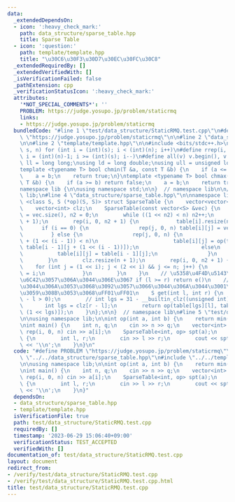 ```yaml
---
data:
  _extendedDependsOn:
  - icon: ':heavy_check_mark:'
    path: data_structure/sparse_table.hpp
    title: Sparse Table
  - icon: ':question:'
    path: template/template.hpp
    title: "\u30C6\u30F3\u30D7\u30EC\u30FC\u30C8"
  _extendedRequiredBy: []
  _extendedVerifiedWith: []
  _isVerificationFailed: false
  _pathExtension: cpp
  _verificationStatusIcon: ':heavy_check_mark:'
  attributes:
    '*NOT_SPECIAL_COMMENTS*': ''
    PROBLEM: https://judge.yosupo.jp/problem/staticrmq
    links:
    - https://judge.yosupo.jp/problem/staticrmq
  bundledCode: "#line 1 \"test/data_structure/StaticRMQ.test.cpp\"\n#define PROBLEM\
    \ \"https://judge.yosupo.jp/problem/staticrmq\"\n\n#line 2 \"data_structure/sparse_table.hpp\"\
    \n\n#line 2 \"template/template.hpp\"\n\n#include <bits/stdc++.h>\n\n#define rep(i,\
    \ s, n) for (int i = (int)(s); i < (int)(n); i++)\n#define rrep(i, s, n) for (int\
    \ i = (int)(n)-1; i >= (int)(s); i--)\n#define all(v) v.begin(), v.end()\n\nusing\
    \ ll = long long;\nusing ld = long double;\nusing ull = unsigned long long;\n\n\
    template <typename T> bool chmin(T &a, const T &b) {\n    if (a <= b) return false;\n\
    \    a = b;\n    return true;\n}\ntemplate <typename T> bool chmax(T &a, const\
    \ T &b) {\n    if (a >= b) return false;\n    a = b;\n    return true;\n}\n\n\
    namespace lib {\n\nusing namespace std;\n\n}  // namespace lib\n\n// using namespace\
    \ lib;\n#line 4 \"data_structure/sparse_table.hpp\"\n\nnamespace lib {\n\ntemplate\
    \ <class S, S (*op)(S, S)> struct SparseTable {\n    vector<vector<S>> table;\n\
    \    vector<int> clz;\n    SparseTable(const vector<S> &vec) {\n        int n\
    \ = vec.size(), n2 = 0;\n        while ((1 << n2) < n) n2++;\n        table.resize(n2\
    \ + 1);\n        rep(i, 0, n2 + 1) {\n            table[i].resize(n);\n      \
    \      if (i == 0) {\n                rep(j, 0, n) table[i][j] = vec[j];\n   \
    \         } else {\n                rep(j, 0, n) {\n                    if (j\
    \ + (1 << (i - 1)) < n)\n                        table[i][j] = op(table[i - 1][j],\
    \ table[i - 1][j + (1 << (i - 1))]);\n                    else\n             \
    \           table[i][j] = table[i - 1][j];\n                }\n            }\n\
    \        }\n        clz.resize(n + 1);\n        rep(i, 0, n2 + 1) {\n        \
    \    for (int j = (1 << i); j < (2 << i) && j <= n; j++) {\n                clz[j]\
    \ = i;\n            }\n        }\n    }\n    // \u5358\u4F4D\u5143\u3092\u8981\
    \u6C42\u3057\u306A\u3044\u306E\u3067 if (l >= r) return e()\n    // \u307F\u305F\
    \u3044\u306A\u3053\u3068\u3092\u3057\u3066\u3044\u306A\u3044\u3001\u6CE8\u610F\
    \u3059\u308B\u3053\u3068\uFF01\uFF01\n    S get(int l, int r) {\n        assert(r\
    \ - l > 0);\n        // int lgs = 31 - __builtin_clz((unsigned int)(r-l));\n \
    \       int lgs = clz[r - l];\n        return op(table[lgs][l], table[lgs][r -\
    \ (1 << lgs)]);\n    }\n};\n\n}  // namespace lib\n#line 5 \"test/data_structure/StaticRMQ.test.cpp\"\
    \n\nusing namespace lib;\n\nint op(int a, int b) {\n    return min(a, b);\n}\n\
    \nint main() {\n    int n, q;\n    cin >> n >> q;\n    vector<int> a(n);\n   \
    \ rep(i, 0, n) cin >> a[i];\n    SparseTable<int, op> spt(a);\n    while (q--)\
    \ {\n        int l, r;\n        cin >> l >> r;\n        cout << spt.get(l, r)\
    \ << '\\n';\n    }\n}\n"
  code: "#define PROBLEM \"https://judge.yosupo.jp/problem/staticrmq\"\n\n#include\
    \ \"../../data_structure/sparse_table.hpp\"\n#include \"../../template/template.hpp\"\
    \n\nusing namespace lib;\n\nint op(int a, int b) {\n    return min(a, b);\n}\n\
    \nint main() {\n    int n, q;\n    cin >> n >> q;\n    vector<int> a(n);\n   \
    \ rep(i, 0, n) cin >> a[i];\n    SparseTable<int, op> spt(a);\n    while (q--)\
    \ {\n        int l, r;\n        cin >> l >> r;\n        cout << spt.get(l, r)\
    \ << '\\n';\n    }\n}"
  dependsOn:
  - data_structure/sparse_table.hpp
  - template/template.hpp
  isVerificationFile: true
  path: test/data_structure/StaticRMQ.test.cpp
  requiredBy: []
  timestamp: '2023-06-29 15:06:40+09:00'
  verificationStatus: TEST_ACCEPTED
  verifiedWith: []
documentation_of: test/data_structure/StaticRMQ.test.cpp
layout: document
redirect_from:
- /verify/test/data_structure/StaticRMQ.test.cpp
- /verify/test/data_structure/StaticRMQ.test.cpp.html
title: test/data_structure/StaticRMQ.test.cpp
---
```

